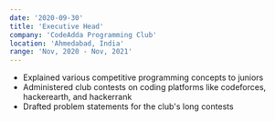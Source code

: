 ```yaml
---
date: '2020-09-30'
title: 'Executive Head'
company: 'CodeAdda Programming Club'
location: 'Ahmedabad, India'
range: 'Nov, 2020 - Nov, 2021'
---
```


- Explained various competitive programming concepts to juniors
- Administered club contests on coding platforms like codeforces, hackerearth, and hackerrank
- Drafted problem statements for the club's long contests
